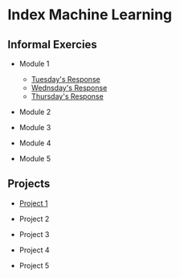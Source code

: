 # Index Machine Learning 

## Informal Exercies
- Module 1
    - [Tuesday's Response](tuesday1.md)
    - [Wednsday's Response](wed1.md)
    - [Thursday's Response](images/thurs1.md)
- Module 2

- Module 3

- Module 4

- Module 5

## Projects
- [Project 1](project1.md)

- Project 2

- Project 3

- Project 4

- Project 5
